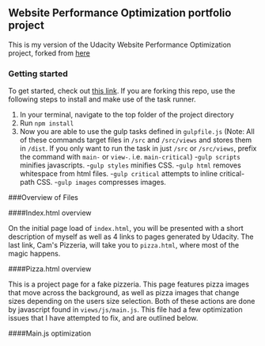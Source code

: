 ## Website Performance Optimization portfolio project

This is my version of the Udacity Website Performance Optimization project, forked from [here](https://github.com/udacity/frontend-nanodegree-mobile-portfolio)

### Getting started
To get started, check out [this link](https://ohthatsteve.github.io/ud-optimize-project/).  If you 
are forking this repo, use the following steps to install and make use of the task runner.

1. In your terminal, navigate to the top folder of the project directory
2. Run `npm install`
3. Now you are able to use the gulp tasks defined in `gulpfile.js` (Note: All of these commands target files in `/src` and `/src/views` and stores them in `/dist`.  If you only want to run the task in just `/src` or `/src/views`, prefix the command with `main-` or `view-`.  i.e. `main-critical`)
  -`gulp scripts` minifies javascripts.
  -`gulp styles` minifies CSS.
  -`gulp html` removes whitespace from html files.
  -`gulp critical` attempts to inline critical-path CSS.
  -`gulp images` compresses images.

###Overview of Files

####Index.html overview

On the initial page load of `index.html`, you will be presented with a short description of myself as well as 4 links to pages generated by Udacity.
The last link, Cam's Pizzeria, will take you to `pizza.html`, where most of the magic happens. 

####Pizza.html overview

This is a project page for a fake pizzeria.  This page features pizza images that move across the background, as well as pizza images that change sizes depending on the users size selection.  Both of these actions are done by javascript found in `views/js/main.js`.  This file had a few optimization issues that I have attempted to fix, and are outlined below.

####Main.js optimization 

